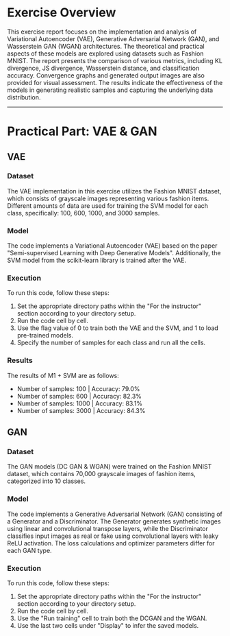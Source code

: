 # Exercise Overview

This exercise report focuses on the implementation and analysis of Variational Autoencoder (VAE), Generative Adversarial Network (GAN), and Wasserstein GAN (WGAN) architectures. The theoretical and practical aspects of these models are explored using datasets such as Fashion MNIST. The report presents the comparison of various metrics, including KL divergence, JS divergence, Wasserstein distance, and classification accuracy. Convergence graphs and generated output images are also provided for visual assessment. The results indicate the effectiveness of the models in generating realistic samples and capturing the underlying data distribution.

---

# Practical Part: VAE & GAN

## VAE

### Dataset
The VAE implementation in this exercise utilizes the Fashion MNIST dataset, which consists of grayscale images representing various fashion items. Different amounts of data are used for training the SVM model for each class, specifically: 100, 600, 1000, and 3000 samples.

### Model
The code implements a Variational Autoencoder (VAE) based on the paper "Semi-supervised Learning with Deep Generative Models". Additionally, the SVM model from the scikit-learn library is trained after the VAE.

### Execution
To run this code, follow these steps:
1. Set the appropriate directory paths within the "For the instructor" section according to your directory setup.
2. Run the code cell by cell.
3. Use the flag value of 0 to train both the VAE and the SVM, and 1 to load pre-trained models.
4. Specify the number of samples for each class and run all the cells.

### Results
The results of M1 + SVM are as follows:
- Number of samples: 100 | Accuracy: 79.0%
- Number of samples: 600 | Accuracy: 82.3%
- Number of samples: 1000 | Accuracy: 83.1%
- Number of samples: 3000 | Accuracy: 84.3%


## GAN

### Dataset
The GAN models (DC GAN & WGAN) were trained on the Fashion MNIST dataset, which contains 70,000 grayscale images of fashion items, categorized into 10 classes.

### Model
The code implements a Generative Adversarial Network (GAN) consisting of a Generator and a Discriminator. The Generator generates synthetic images using linear and convolutional transpose layers, while the Discriminator classifies input images as real or fake using convolutional layers with leaky ReLU activation. The loss calculations and optimizer parameters differ for each GAN type.

### Execution
To run this code, follow these steps:
1. Set the appropriate directory paths within the "For the instructor" section according to your directory setup.
2. Run the code cell by cell.
3. Use the "Run training" cell to train both the DCGAN and the WGAN.
4. Use the last two cells under "Display" to infer the saved models.

